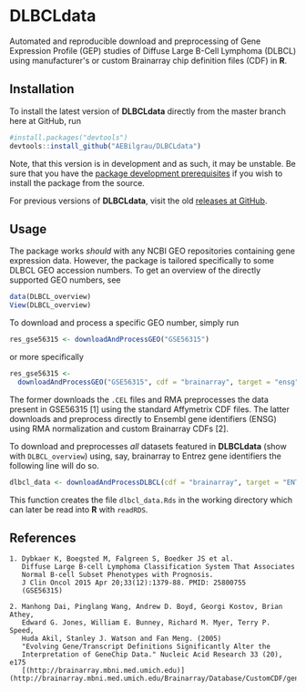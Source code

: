 DLBCLdata
=========

Automated and reproducible download and preprocessing of Gene Expression Profile 
(GEP) studies of Diffuse Large B-Cell Lymphoma (DLBCL) using manufacturer's or
custom Brainarray chip definition files (CDF) in **R**.

## Installation
To install the latest version of **DLBCLdata** directly from the master branch 
here at GitHub, run

```R
#install.packages("devtools")
devtools::install_github("AEBilgrau/DLBCLdata")
```

Note, that this version is in development and as such, it may be unstable. Be 
sure that you have the [package development prerequisites](http://www.rstudio.com/ide/docs/packages/prerequisites) if you wish to install the package from the source.

For previous versions of **DLBCLdata**, visit the old 
[releases at GitHub](https://github.com/AEBilgrau/DLBCLdata/releases).

## Usage
The package works *should* with any NCBI GEO repositories containing gene 
expression data. However, the package is tailored specifically to some DLBCL 
GEO accession numbers. To get an overview of the directly supported GEO
numbers, see

```R
data(DLBCL_overview)
View(DLBCL_overview)
```

To download and process a specific GEO number, simply run

```R
res_gse56315 <- downloadAndProcessGEO("GSE56315")
```
or more specifically

```R
res_gse56315 <- 
  downloadAndProcessGEO("GSE56315", cdf = "brainarray", target = "ensg")
```

The former downloads the `.CEL` files and RMA preprocesses the data present in 
GSE56315 [1] using the standard Affymetrix CDF files.
The latter downloads and preprocess directly to Ensembl gene identifiers (ENSG) 
using RMA normalization and custom Brainarray CDFs [2].

To download and preprocesses *all* datasets featured in **DLBCLdata** (show 
with `DLBCL_overview`) using, say, brainarray to Entrez gene identifiers the
following line will do so.

```R
dlbcl_data <- downloadAndProcessDLBCL(cdf = "brainarray", target = "ENTREZG")
```

This function creates the file `dlbcl_data.Rds` in the working directory which
can later be read into **R** with `readRDS`.

## References
      
    1. Dybkaer K, Boegsted M, Falgreen S, Boedker JS et al. 
       Diffuse Large B-cell Lymphoma Classification System That Associates  
       Normal B-cell Subset Phenotypes with Prognosis. 
       J Clin Oncol 2015 Apr 20;33(12):1379-88. PMID: 25800755 
       (GSE56315)
       
    2. Manhong Dai, Pinglang Wang, Andrew D. Boyd, Georgi Kostov, Brian Athey, 
       Edward G. Jones, William E. Bunney, Richard M. Myer, Terry P. Speed, 
       Huda Akil, Stanley J. Watson and Fan Meng. (2005) 
       "Evolving Gene/Transcript Definitions Significantly Alter the 
       Interpretation of GeneChip Data." Nucleic Acid Research 33 (20), e175 
       [(http://brainarray.mbni.med.umich.edu)](http://brainarray.mbni.med.umich.edu/Brainarray/Database/CustomCDF/genomic_curated_CDF.asp)
